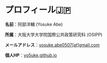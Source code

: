 # プロフィール🇯🇵

**名前**：阿部洋輔 (Yosuke Abe)

**所属**：大阪大学大学院国際公共政策研究科 (OSIPP)

**メールアドレス**：[yosuke.abe0507[at]gmail.com](mailto:yosuke.abe0507@gmail.com)

**個人HP**：[yo5uke.github.io](https://yo5uke.github.io/)
